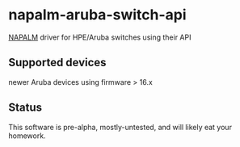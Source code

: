 # napalm-aruba-switch-api

[NAPALM](https://napalm-automation.net/) driver for HPE/Aruba switches using their API

## Supported devices

newer Aruba devices using firmware > 16.x

## Status

This software is pre-alpha, mostly-untested, and will likely eat your homework.


